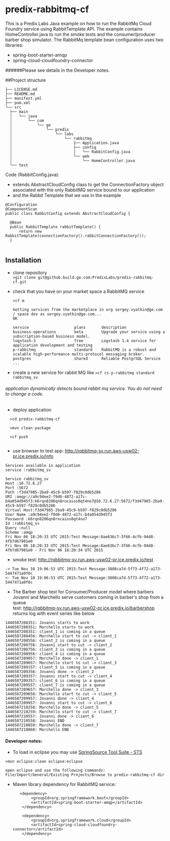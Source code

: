 # predix-rabbitmq-cf
This is a Predix Labs Java example on how to run the RabbitMq Cloud Foundry service using RabbitTemplate API.
The example contains HomeController.java to run the smoke tests and the consumer/producer barber shop simulator.  The RabbitMq template bean configuration uses two libraries:
- spring-boot-starter-amqp
- spring-cloud-cloudfoundry-connector

######Please see details in the Developer notes.

##Project structure
  ```
├── LICENSE.md
├── README.md
├── manifest.yml
├── pom.xml
└── src
    ├── main
    │   └── java
    │       └── com
    │           └── ge
    │               └── predix
    │                   └── labs
    │                       └── rabbitmq
    │                           ├── Application.java
    │                           ├── config
    │                           │   └── RabbitConfig.java
    │                           └── web
    │                               └── HomeController.java
    └── test
  ```

Code (RabbitConfig.java):
 -  extends AbstractCloudConfig class to get the ConnectionFactory object associated with the only RabbitMQ service bound to our application
 - and the Rabbit Template that we use in the example
 
  ```
@Configuration
@ComponentScan
public class RabbitConfig extends AbstractCloudConfig {

	@Bean
	public RabbitTemplate rabbitTemplate() {
		return new RabbitTemplate(connectionFactory().rabbitConnectionFactory());
	}
	
   ``` 
   
## Installation
 - clone repository  
    `>git clone git@github.build.ge.com:PredixLabs/predix-rabbitmq-cf.git`
 - check that you have on your market space a RabbitMQ service 
 
    `>cf m`
   
   ``` 
   Getting services from the marketplace in org sergey.vyatkin@ge.com / space dev as sergey.vyatkin@ge.com...
   OK

   service                    plans       description   
   business-operations        beta        Upgrade your service using a subscription-based business model.   
   logstash-3                 free        Logstash 1.4 service for application development and testing   
   p-rabbitmq                 standard    RabbitMQ is a robust and scalable high-performance multi-protocol messaging broker.  
   postgres                   shared      Reliable PostgrSQL Service   
   ...
   ```
 - create a new service for rabbit MQ like 
     `>cf cs p-rabbitmq standard rabbitmq_sv` 
###### application dynamically detects bound rabbit mq service.  You do not need to change a code. 

 - deploy application 
 
  ```
    >cd predix-rabbitmq-cf
    
    >mvn clean package
    
    >cf push 
    
  ```
 - use browser to test app: http://rqbbitmq-sv.run.aws-usw02-pr.ice.predix.io/info
``` 
Services available in application 
service :rabbitmq_sv

Service rabbitmq_sv
Host :10.72.6.27
Port :5672
Path :f3d47985-2ba9-45c9-b597-f829c0db5286
URI :amqp://a9c94ee2-f9d6-4872-a17c-b4a054d945f3:k6rqn8206qn8rocaios0qt4no7@10.72.6.27:5672/f3d47985-2ba9-45c9-b597-f829c0db5286
Virtual Host:f3d47985-2ba9-45c9-b597-f829c0db5286
User Name :a9c94ee2-f9d6-4872-a17c-b4a054d945f3
Password :k6rqn8206qn8rocaios0qt4no7
Id :rabbitmq_sv
Query :null
Scheme :amqp
Fri Nov 06 18:20:33 UTC 2015:Test Message:8ae636c7-3f66-4cfb-94d8-4fb7d67901e0
Fri Nov 06 18:20:33 UTC 2015:Test Message:8ae636c7-3f66-4cfb-94d8-4fb7d67901e0 - Fri Nov 06 18:20:34 UTC 2015
``` 

- smoke test: http://rqbbitmq-sv.run.aws-usw02-pr.ice.predix.io/test

``` 
-> Tue Nov 10 19:06:53 UTC 2015:Test Message:3808ca7d-5f73-4f72-a173-5447471a0f0c
<- Tue Nov 10 19:06:53 UTC 2015:Test Message:3808ca7d-5f73-4f72-a173-5447471a0f0c 
``` 

- The Barber shop test for Consumer/Producer model where barbers Jovanni and Marchello serve customers coming in barber's shop from a queue <br>
   test: http://rqbbitmq-sv.run.aws-usw02-pr.ice.predix.io/barbershop <br>
   returns log with event series like below <br>
```   
1446587208351: Jovanni starts to work  
1446587208351: Marchello starts to work  
1446587208351: client_1 is coming in a queue  
1446587208456: Marchello start to cut -> client_1  
1446587208556: client_2 is coming in a queue  
1446587208756: Jovanni start to cut -> client_2  
1446587208756: client_3 is coming in a queue     
1446587208956: client_4 is coming in a queue      
1446587209057: Marchello done -> client_1    
1446587209057: Marchello start to cut -> client_3  
1446587209157: client_5 is coming in a queue  
1446587209356: Jovanni done -> client_2   
1446587209357: Jovanni start to cut -> client_4   
1446587209357: client_6 is coming in a queue   
1446587209557: client_7 is coming in a queue  
1446587209657: Marchello done -> client_3  
1446587209658: Marchello start to cut -> client_5  
1446587209957: Jovanni done -> client_4   
1446587209957: Jovanni start to cut -> client_6   
1446587210258: Marchello done -> client_5   
1446587210259: Marchello start to cut -> client_7   
1446587210557: Jovanni done -> client_6   
1446587210558: Jovanni END   
1446587210859: Marchello done -> client_7   
1446587210860: Marchello END    
```  

#### Developer notes:

 - To load in eclipse you may use [SpringSource Tool Suite - STS](https://spring.io/tools/sts/all)  
  ```
  >mvn eclipse:clean eclipse:eclipse  
  
  open eclipse and use the following commands:
  File/Import/General/Existing Projects/Browse to predix-rabbitmq-cf dir   
  ```
 - Maven library dependency for RabbitMQ service:
    ```
       <dependency>
			<groupId>org.springframework.boot</groupId>
			<artifactId>spring-boot-starter-amqp</artifactId>
		</dependency>

		<dependency>
			<groupId>org.springframework.cloud</groupId>
			<artifactId>spring-cloud-cloudfoundry-connector</artifactId>
		</dependency>
    ```
    
    
  
  
